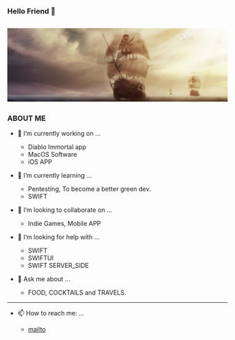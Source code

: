 ### Hello Friend 👋

<!-- banner -->
[![Happyvolt92's GitHub Banner](./assets/ship.jpg)](https://elodieg.promo-66.codeur.online/portfolio_icoe/)
-------------------------------------------------------------------------------------------------
###    ABOUT ME 


- 🔭 I’m currently working on ...
    * Diablo Immortal app
    * MacOS Software
    * iOS APP

    
- 🌱 I’m currently learning ...
    *  Pentesting, To become a better green dev.
    * SWIFT
  
- 👯 I’m looking to collaborate on ...
    * Indie Games, Mobile APP

- 🤔 I’m looking for help with ...
    * SWIFT
    * SWIFTUI
    * SWIFT SERVER_SIDE

- 💬 Ask me about ...
    * FOOD, COCKTAILS and TRAVELS.

--------------------------------------------------------------------
- 📫 How to reach me: ...

   *    [mailto](mailto:elodiegage@gmail.com/ "reach me")

